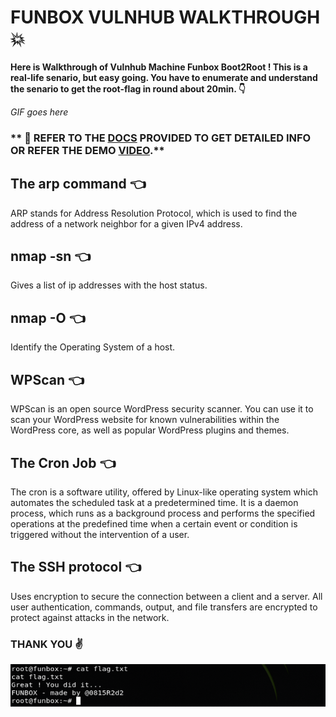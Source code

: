 # FUNBOX VULNHUB WALKTHROUGH :collision:
**Here is Walkthrough of Vulnhub Machine Funbox Boot2Root ! This is a real-life senario, but easy going. You have to enumerate and understand the senario to get the root-flag in round about 20min. :point_down:**

*GIF goes here*

### ** :star2: REFER TO THE [DOCS](https://github.com/MoonPengu/Funbox-Vulnhub-Walkthrough/blob/master/Machine%20_%20Funbox.docx) PROVIDED TO GET DETAILED INFO OR REFER THE DEMO [VIDEO](https://github.com/MoonPengu/Funbox-Vulnhub-Walkthrough/blob/master/Machine%20_%20Funbox.docx).**

## The arp command :point_left:
ARP stands for Address Resolution Protocol, which is used to find the address of a network neighbor for a given IPv4 address.

## nmap -sn :point_left:
Gives a list of ip addresses with the host status.

## nmap -O :point_left:
Identify the Operating System of a host.

## WPScan :point_left:
WPScan is an open source WordPress security scanner. You can use it to scan your WordPress website for known vulnerabilities within the WordPress core, as well as popular WordPress plugins and themes.

## The Cron Job :point_left:
The cron is a software utility, offered by Linux-like operating system which automates the scheduled task at a predetermined time. It is a daemon process, which runs as a background process and performs the specified operations at the predefined time when a certain event or condition is triggered without the intervention of a user.

## The SSH protocol :point_left:
Uses encryption to secure the connection between a client and a server. All user authentication, commands, output, and file transfers are encrypted to protect against attacks in the network.

### **THANK YOU :v:**
![Successful Completion Screenshot](https://github.com/MoonPengu/Funbox-Vulnhub-Walkthrough/blob/master/new.png)
